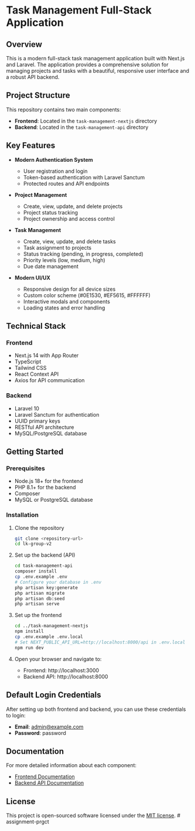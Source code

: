 # Task Management Full-Stack Application

## Overview

This is a modern full-stack task management application built with Next.js and Laravel. The application provides a comprehensive solution for managing projects and tasks with a beautiful, responsive user interface and a robust API backend.

## Project Structure

This repository contains two main components:

- **Frontend**: Located in the `task-management-nextjs` directory
- **Backend**: Located in the `task-management-api` directory

## Key Features

- **Modern Authentication System**
  - User registration and login
  - Token-based authentication with Laravel Sanctum
  - Protected routes and API endpoints

- **Project Management**
  - Create, view, update, and delete projects
  - Project status tracking
  - Project ownership and access control

- **Task Management**
  - Create, view, update, and delete tasks
  - Task assignment to projects
  - Status tracking (pending, in progress, completed)
  - Priority levels (low, medium, high)
  - Due date management

- **Modern UI/UX**
  - Responsive design for all device sizes
  - Custom color scheme (#0E1530, #EF5615, #FFFFFF)
  - Interactive modals and components
  - Loading states and error handling

## Technical Stack

### Frontend
- Next.js 14 with App Router
- TypeScript
- Tailwind CSS
- React Context API
- Axios for API communication

### Backend
- Laravel 10
- Laravel Sanctum for authentication
- UUID primary keys
- RESTful API architecture
- MySQL/PostgreSQL database

## Getting Started

### Prerequisites
- Node.js 18+ for the frontend
- PHP 8.1+ for the backend
- Composer
- MySQL or PostgreSQL database

### Installation

1. Clone the repository
   ```bash
   git clone <repository-url>
   cd lk-group-v2
   ```

2. Set up the backend (API)
   ```bash
   cd task-management-api
   composer install
   cp .env.example .env
   # Configure your database in .env
   php artisan key:generate
   php artisan migrate
   php artisan db:seed
   php artisan serve
   ```

3. Set up the frontend
   ```bash
   cd ../task-management-nextjs
   npm install
   cp .env.example .env.local
   # Set NEXT_PUBLIC_API_URL=http://localhost:8000/api in .env.local
   npm run dev
   ```

4. Open your browser and navigate to:
   - Frontend: http://localhost:3000
   - Backend API: http://localhost:8000

## Default Login Credentials

After setting up both frontend and backend, you can use these credentials to login:

- **Email**: admin@example.com
- **Password**: password

## Documentation

For more detailed information about each component:

- [Frontend Documentation](./task-management-nextjs/README.md)
- [Backend API Documentation](./task-management-api/README.md)

## License

This project is open-sourced software licensed under the [MIT license](https://opensource.org/licenses/MIT).
#   a s s i g n m e n t - p r g c t  
 
